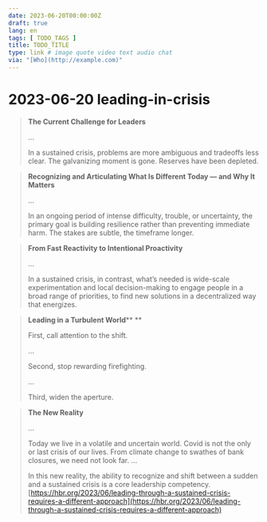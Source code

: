 ```yaml
---
date: 2023-06-20T00:00:00Z
draft: true
lang: en
tags: [ TODO_TAGS ]
title: TODO_TITLE
type: link # image quote video text audio chat
via: "[Who](http://example.com)"
---
```



# 2023-06-20 leading-in-crisis


> **The Current Challenge for Leaders**
>
> …
>
> In a sustained crisis, problems are more ambiguous and tradeoffs less clear. The galvanizing moment is gone. Reserves have been depleted.

> **Recognizing and Articulating What Is Different Today — and Why It Matters**
>
> …
>
> In an ongoing period of intense difficulty, trouble, or uncertainty, the primary goal is building resilience rather than preventing immediate harm. The stakes are subtle, the timeframe longer.

> **From Fast Reactivity to Intentional Proactivity**
>
> …
>
> In a sustained crisis, in contrast, what’s needed is wide-scale experimentation and local decision-making to engage people in a broad range of priorities, to find new solutions in a decentralized way that energizes.

> **Leading in a Turbulent World****
**
>
> First, call attention to the shift.
>
> …
>
> Second, stop rewarding firefighting.
>
> …
>
> Third, widen the aperture.

> **The New Reality**
>
> …
>
> Today we live in a volatile and uncertain world. Covid is not the only or last crisis of our lives. From climate change to swathes of bank closures, we need not look far. …
>
> In this new reality, the ability to recognize and shift between a sudden and a sustained crisis is a core leadership competency.
[https://hbr.org/2023/06/leading-through-a-sustained-crisis-requires-a-different-approach](https://hbr.org/2023/06/leading-through-a-sustained-crisis-requires-a-different-approach)

